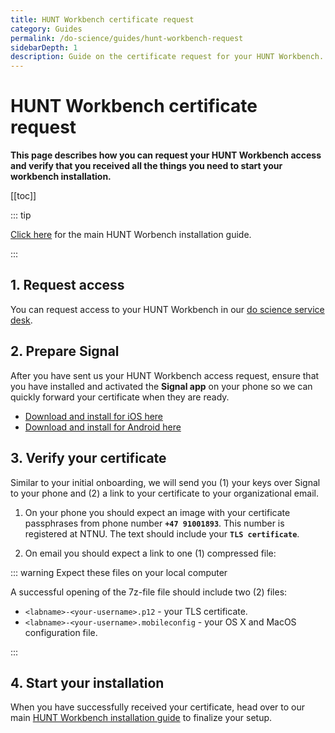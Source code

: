```yaml
---
title: HUNT Workbench certificate request
category: Guides
permalink: /do-science/guides/hunt-workbench-request
sidebarDepth: 1
description: Guide on the certificate request for your HUNT Workbench.
---
```


# HUNT Workbench certificate request

**This page describes how you can request your HUNT Workbench access and verify that you received all the things you need to start your workbench installation.**

[[toc]]

::: tip

[Click here](/do-science/hunt-workbench/installation/) for the main HUNT Worbench installation guide.

:::

## 1. Request access

You can request access to your HUNT Workbench in our [do science service desk](/do-science/service-desk/#hunt-workbench-access).

## 2. Prepare Signal

After you have sent us your HUNT Workbench access request, ensure that you have installed and activated the **Signal app** on your phone so we can quickly forward your certificate when they are ready.

* [Download and install for iOS here](https://itunes.apple.com/us/app/signal-private-messenger/id874139669?mt=8)
* [Download and install for Android here](https://play.google.com/store/apps/details?id=org.thoughtcrime.securesms&hl=en)

## 3. Verify your certificate

Similar to your initial onboarding, we will send you (1) your keys over Signal to your phone and (2) a link to your certificate to your organizational email.

1. On your phone you should expect an image with your certificate passphrases from phone number **`+47 91001893`**. This number is registered at NTNU. The text should include your **`TLS certificate`**.

2. On email you should expect a link to one (1) compressed file:

::: warning Expect these files on your local computer

A successful opening of the 7z-file file should include two (2) files:

* `<labname>-<your-username>.p12` - your TLS certificate.
* `<labname>-<your-username>.mobileconfig` - your OS X and MacOS configuration file.

:::

## 4. Start your installation

When you have successfully received your certificate, head over to our main [HUNT Workbench installation guide](/do-science/hunt-workbench/installation/) to finalize your setup.

